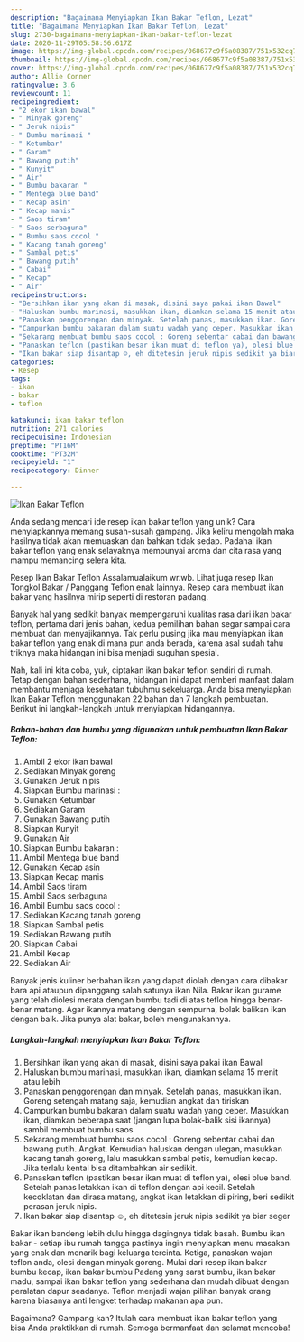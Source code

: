 ```yaml
---
description: "Bagaimana Menyiapkan Ikan Bakar Teflon, Lezat"
title: "Bagaimana Menyiapkan Ikan Bakar Teflon, Lezat"
slug: 2730-bagaimana-menyiapkan-ikan-bakar-teflon-lezat
date: 2020-11-29T05:58:56.617Z
image: https://img-global.cpcdn.com/recipes/068677c9f5a08387/751x532cq70/ikan-bakar-teflon-foto-resep-utama.jpg
thumbnail: https://img-global.cpcdn.com/recipes/068677c9f5a08387/751x532cq70/ikan-bakar-teflon-foto-resep-utama.jpg
cover: https://img-global.cpcdn.com/recipes/068677c9f5a08387/751x532cq70/ikan-bakar-teflon-foto-resep-utama.jpg
author: Allie Conner
ratingvalue: 3.6
reviewcount: 11
recipeingredient:
- "2 ekor ikan bawal"
- " Minyak goreng"
- " Jeruk nipis"
- " Bumbu marinasi "
- " Ketumbar"
- " Garam"
- " Bawang putih"
- " Kunyit"
- " Air"
- " Bumbu bakaran "
- " Mentega blue band"
- " Kecap asin"
- " Kecap manis"
- " Saos tiram"
- " Saos serbaguna"
- " Bumbu saos cocol "
- " Kacang tanah goreng"
- " Sambal petis"
- " Bawang putih"
- " Cabai"
- " Kecap"
- " Air"
recipeinstructions:
- "Bersihkan ikan yang akan di masak, disini saya pakai ikan Bawal"
- "Haluskan bumbu marinasi, masukkan ikan, diamkan selama 15 menit atau lebih"
- "Panaskan penggorengan dan minyak. Setelah panas, masukkan ikan. Goreng setengah matang saja, kemudian angkat dan tiriskan"
- "Campurkan bumbu bakaran dalam suatu wadah yang ceper. Masukkan ikan, diamkan beberapa saat (jangan lupa bolak-balik sisi ikannya) sambil membuat bumbu saos"
- "Sekarang membuat bumbu saos cocol : Goreng sebentar cabai dan bawang putih. Angkat. Kemudian haluskan dengan ulegan, masukkan kacang tanah goreng, lalu masukkan sambal petis, kemudian kecap. Jika terlalu kental bisa ditambahkan air sedikit."
- "Panaskan teflon (pastikan besar ikan muat di teflon ya), olesi blue band. Setelah panas letakkan ikan di teflon dengan api kecil. Setelah kecoklatan dan dirasa matang, angkat ikan letakkan di piring, beri sedikit perasan jeruk nipis."
- "Ikan bakar siap disantap ☺️, eh ditetesin jeruk nipis sedikit ya biar seger"
categories:
- Resep
tags:
- ikan
- bakar
- teflon

katakunci: ikan bakar teflon 
nutrition: 271 calories
recipecuisine: Indonesian
preptime: "PT16M"
cooktime: "PT32M"
recipeyield: "1"
recipecategory: Dinner

---
```



![Ikan Bakar Teflon](https://img-global.cpcdn.com/recipes/068677c9f5a08387/751x532cq70/ikan-bakar-teflon-foto-resep-utama.jpg)

Anda sedang mencari ide resep ikan bakar teflon yang unik? Cara menyiapkannya memang susah-susah gampang. Jika keliru mengolah maka hasilnya tidak akan memuaskan dan bahkan tidak sedap. Padahal ikan bakar teflon yang enak selayaknya mempunyai aroma dan cita rasa yang mampu memancing selera kita.

Resep Ikan Bakar Teflon Assalamualaikum wr.wb. Lihat juga resep Ikan Tongkol Bakar / Panggang Teflon enak lainnya. Resep cara membuat ikan bakar yang hasilnya mirip seperti di restoran padang.

Banyak hal yang sedikit banyak mempengaruhi kualitas rasa dari ikan bakar teflon, pertama dari jenis bahan, kedua pemilihan bahan segar sampai cara membuat dan menyajikannya. Tak perlu pusing jika mau menyiapkan ikan bakar teflon yang enak di mana pun anda berada, karena asal sudah tahu triknya maka hidangan ini bisa menjadi suguhan spesial.


Nah, kali ini kita coba, yuk, ciptakan ikan bakar teflon sendiri di rumah. Tetap dengan bahan sederhana, hidangan ini dapat memberi manfaat dalam membantu menjaga kesehatan tubuhmu sekeluarga. Anda bisa menyiapkan Ikan Bakar Teflon menggunakan 22 bahan dan 7 langkah pembuatan. Berikut ini langkah-langkah untuk menyiapkan hidangannya.

<!--inarticleads1-->

##### Bahan-bahan dan bumbu yang digunakan untuk pembuatan Ikan Bakar Teflon:

1. Ambil 2 ekor ikan bawal
1. Sediakan  Minyak goreng
1. Gunakan  Jeruk nipis
1. Siapkan  Bumbu marinasi :
1. Gunakan  Ketumbar
1. Sediakan  Garam
1. Gunakan  Bawang putih
1. Siapkan  Kunyit
1. Gunakan  Air
1. Siapkan  Bumbu bakaran :
1. Ambil  Mentega blue band
1. Gunakan  Kecap asin
1. Siapkan  Kecap manis
1. Ambil  Saos tiram
1. Ambil  Saos serbaguna
1. Ambil  Bumbu saos cocol :
1. Sediakan  Kacang tanah goreng
1. Siapkan  Sambal petis
1. Sediakan  Bawang putih
1. Siapkan  Cabai
1. Ambil  Kecap
1. Sediakan  Air


Banyak jenis kuliner berbahan ikan yang dapat diolah dengan cara dibakar bara api ataupun dipanggang salah satunya ikan Nila. Bakar ikan gurame yang telah diolesi merata dengan bumbu tadi di atas teflon hingga benar-benar matang. Agar ikannya matang dengan sempurna, bolak balikan ikan dengan baik. Jika punya alat bakar, boleh mengunakannya. 

<!--inarticleads2-->

##### Langkah-langkah menyiapkan Ikan Bakar Teflon:

1. Bersihkan ikan yang akan di masak, disini saya pakai ikan Bawal
1. Haluskan bumbu marinasi, masukkan ikan, diamkan selama 15 menit atau lebih
1. Panaskan penggorengan dan minyak. Setelah panas, masukkan ikan. Goreng setengah matang saja, kemudian angkat dan tiriskan
1. Campurkan bumbu bakaran dalam suatu wadah yang ceper. Masukkan ikan, diamkan beberapa saat (jangan lupa bolak-balik sisi ikannya) sambil membuat bumbu saos
1. Sekarang membuat bumbu saos cocol : Goreng sebentar cabai dan bawang putih. Angkat. Kemudian haluskan dengan ulegan, masukkan kacang tanah goreng, lalu masukkan sambal petis, kemudian kecap. Jika terlalu kental bisa ditambahkan air sedikit.
1. Panaskan teflon (pastikan besar ikan muat di teflon ya), olesi blue band. Setelah panas letakkan ikan di teflon dengan api kecil. Setelah kecoklatan dan dirasa matang, angkat ikan letakkan di piring, beri sedikit perasan jeruk nipis.
1. Ikan bakar siap disantap ☺️, eh ditetesin jeruk nipis sedikit ya biar seger


Bakar ikan bandeng lebih dulu hingga dagingnya tidak basah. Bumbu ikan bakar - setiap ibu rumah tangga pastinya ingin menyiapkan menu masakan yang enak dan menarik bagi keluarga tercinta. Ketiga, panaskan wajan teflon anda, olesi dengan minyak goreng. Mulai dari resep ikan bakar bumbu kecap, ikan bakar bumbu Padang yang sarat bumbu, ikan bakar madu, sampai ikan bakar teflon yang sederhana dan mudah dibuat dengan peralatan dapur seadanya. Teflon menjadi wajan pilihan banyak orang karena biasanya anti lengket terhadap makanan apa pun. 

Bagaimana? Gampang kan? Itulah cara membuat ikan bakar teflon yang bisa Anda praktikkan di rumah. Semoga bermanfaat dan selamat mencoba!
